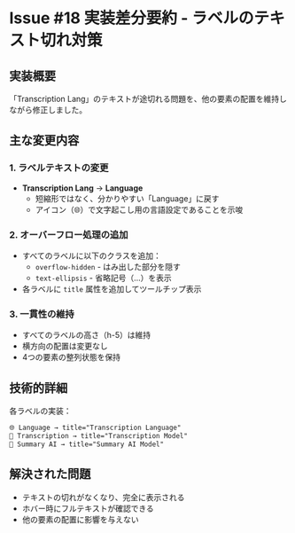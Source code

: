 # Issue #18 実装差分要約 - ラベルのテキスト切れ対策

## 実装概要

「Transcription Lang」のテキストが途切れる問題を、他の要素の配置を維持しながら修正しました。

## 主な変更内容

### 1. ラベルテキストの変更
- **Transcription Lang** → **Language**
  - 短縮形ではなく、分かりやすい「Language」に戻す
  - アイコン（🌐）で文字起こし用の言語設定であることを示唆

### 2. オーバーフロー処理の追加
- すべてのラベルに以下のクラスを追加：
  - `overflow-hidden` - はみ出した部分を隠す
  - `text-ellipsis` - 省略記号（...）を表示
- 各ラベルに `title` 属性を追加してツールチップ表示

### 3. 一貫性の維持
- すべてのラベルの高さ（h-5）は維持
- 横方向の配置は変更なし
- 4つの要素の整列状態を保持

## 技術的詳細

各ラベルの実装：
```html
🌐 Language → title="Transcription Language"
🎵 Transcription → title="Transcription Model"  
🤖 Summary AI → title="Summary AI Model"
```

## 解決された問題
- テキストの切れがなくなり、完全に表示される
- ホバー時にフルテキストが確認できる
- 他の要素の配置に影響を与えない